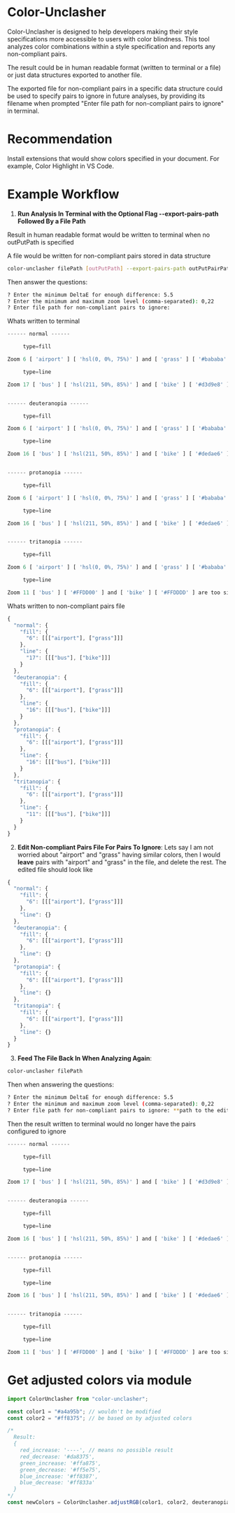 # Color-Unclasher

Color-Unclasher is designed to help developers making their style specifications more accessible to users with color blindness. This tool analyzes color combinations within a style specification and reports any non-compliant pairs. 

The result could be in human readable format (written to terminal or a file) or just data structures exported to another file. 

The exported file for non-compliant pairs in a specific data structure could be used to specify pairs to ignore in future analyses, by providing its filename when prompted "Enter file path for non-compliant pairs to ignore" in terminal.

# Recommendation

Install extensions that would show colors specified in your document. For example, Color Highlight in VS Code.

# Example Workflow
1.  **Run Analysis In Terminal with the Optional Flag --export-pairs-path Followed By a File Path**

Result in human readable format would be written to terminal when no outPutPath is specified

A file would be written for non-compliant pairs stored in data structure 
```sh
color-unclasher filePath [outPutPath] --export-pairs-path outPutPairPath
```

Then answer the questions:
```sh
? Enter the minimum DeltaE for enough difference: 5.5
? Enter the minimum and maximum zoom level (comma-separated): 0,22
? Enter file path for non-compliant pairs to ignore: 
```

Whats written to terminal
```js
------ normal ------

     type=fill

Zoom 6 [ 'airport' ] [ 'hsl(0, 0%, 75%)' ] and [ 'grass' ] [ '#bababa' ] are too similar

     type=line

Zoom 17 [ 'bus' ] [ 'hsl(211, 50%, 85%)' ] and [ 'bike' ] [ '#d3d9e8' ] are too similar


------ deuteranopia ------

     type=fill

Zoom 6 [ 'airport' ] [ 'hsl(0, 0%, 75%)' ] and [ 'grass' ] [ '#bababa' ] are too similar

     type=line

Zoom 16 [ 'bus' ] [ 'hsl(211, 50%, 85%)' ] and [ 'bike' ] [ '#dedae6' ] are too similar


------ protanopia ------

     type=fill

Zoom 6 [ 'airport' ] [ 'hsl(0, 0%, 75%)' ] and [ 'grass' ] [ '#bababa' ] are too similar

     type=line

Zoom 16 [ 'bus' ] [ 'hsl(211, 50%, 85%)' ] and [ 'bike' ] [ '#dedae6' ] are too similar


------ tritanopia ------

     type=fill

Zoom 6 [ 'airport' ] [ 'hsl(0, 0%, 75%)' ] and [ 'grass' ] [ '#bababa' ] are too similar

     type=line

Zoom 11 [ 'bus' ] [ '#FFDD00' ] and [ 'bike' ] [ '#FFDDDD' ] are too similar
```

Whats written to non-compliant pairs file

```js
{
  "normal": {
    "fill": {
      "6": [[["airport"], ["grass"]]]
    },
    "line": {
      "17": [[["bus"], ["bike"]]]
    }
  },
  "deuteranopia": {
    "fill": {
      "6": [[["airport"], ["grass"]]]
    },
    "line": {
      "16": [[["bus"], ["bike"]]]
    }
  },
  "protanopia": {
    "fill": {
      "6": [[["airport"], ["grass"]]]
    },
    "line": {
      "16": [[["bus"], ["bike"]]]
    }
  },
  "tritanopia": {
    "fill": {
      "6": [[["airport"], ["grass"]]]
    },
    "line": {
      "11": [[["bus"], ["bike"]]]
    }
  }
}
```

2. **Edit Non-compliant Pairs File For Pairs To Ignore**:
Lets say I am not worried about "airport" and "grass" having similar colors, then I would **leave** pairs with "airport" and "grass" in the file, and delete the rest. The edited file should look like 
```js
{
  "normal": {
    "fill": {
      "6": [[["airport"], ["grass"]]]
    },
    "line": {}
  },
  "deuteranopia": {
    "fill": {
      "6": [[["airport"], ["grass"]]]
    },
    "line": {}
  },
  "protanopia": {
    "fill": {
      "6": [[["airport"], ["grass"]]]
    },
    "line": {}
  },
  "tritanopia": {
    "fill": {
      "6": [[["airport"], ["grass"]]]
    },
    "line": {}
  }
}
```

3. **Feed The File Back In When Analyzing Again**:

```sh
color-unclasher filePath
```
Then when answering  the questions:
```sh
? Enter the minimum DeltaE for enough difference: 5.5
? Enter the minimum and maximum zoom level (comma-separated): 0,22
? Enter file path for non-compliant pairs to ignore: **path to the edited file**
```

Then the result written to terminal would no longer have the pairs configured to ignore

```js
------ normal ------

     type=fill

     type=line

Zoom 17 [ 'bus' ] [ 'hsl(211, 50%, 85%)' ] and [ 'bike' ] [ '#d3d9e8' ] are too similar


------ deuteranopia ------

     type=fill

     type=line

Zoom 16 [ 'bus' ] [ 'hsl(211, 50%, 85%)' ] and [ 'bike' ] [ '#dedae6' ] are too similar


------ protanopia ------

     type=fill

     type=line

Zoom 16 [ 'bus' ] [ 'hsl(211, 50%, 85%)' ] and [ 'bike' ] [ '#dedae6' ] are too similar


------ tritanopia ------

     type=fill

     type=line

Zoom 11 [ 'bus' ] [ '#FFDD00' ] and [ 'bike' ] [ '#FFDDDD' ] are too similar
```

# Get adjusted colors via module

```js
import ColorUnclasher from "color-unclasher";

const color1 = "#a4a95b"; // wouldn't be modified
const color2 = "#ff8375"; // be based on by adjusted colors 

/*
  Result:
  {
    red_increase: '----', // means no possible result
    red_decrease: '#da8375',
    green_increase: '#ffa875',
    green_decrease: '#ff5e75',
    blue_increase: '#ff8387',
    blue_decrease: '#ff833a'
  }
*/
const newColors = ColorUnclasher.adjustRGB(color1, color2, deuteranopia);
```
